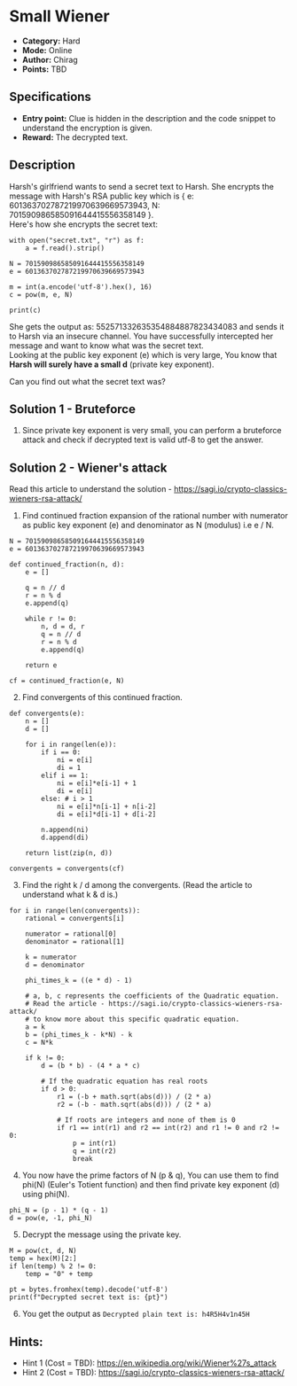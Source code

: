 # Small Wiener

* **Category:** Hard
* **Mode:** Online
* **Author:** Chirag
* **Points:** TBD

## Specifications

* **Entry point:** Clue is hidden in the description and the code snippet to understand the encryption is given.
* **Reward:** The decrypted text.

## Description

Harsh's girlfriend wants to send a secret text to Harsh. She encrypts the message with Harsh's RSA public key which is { e: 601363702787219970639669573943, N: 701590986585091644415556358149 }.  
Here's how she encrypts the secret text:
```python3
with open("secret.txt", "r") as f:
    a = f.read().strip()

N = 701590986585091644415556358149
e = 601363702787219970639669573943

m = int(a.encode('utf-8').hex(), 16)
c = pow(m, e, N)

print(c)
```
She gets the output as: 552571332635354884887823434083 and sends it to Harsh via an insecure channel. You have successfully intercepted her message and want to know what was the secret text.  
Looking at the public key exponent (e) which is very large, You know that **Harsh will surely have a small d** (private key exponent).

Can you find out what the secret text was?

## Solution 1 - Bruteforce

1. Since private key exponent is very small, you can perform a bruteforce attack and check if decrypted text is valid utf-8 to get the answer.

## Solution 2 - Wiener's attack
Read this article to understand the solution - https://sagi.io/crypto-classics-wieners-rsa-attack/ 

1. Find continued fraction expansion of the rational number with numerator as public key exponent (e) and denominator as N (modulus) i.e e / N.
```python3
N = 701590986585091644415556358149
e = 601363702787219970639669573943

def continued_fraction(n, d):
    e = []

    q = n // d
    r = n % d
    e.append(q)

    while r != 0:
        n, d = d, r
        q = n // d
        r = n % d
        e.append(q)

    return e

cf = continued_fraction(e, N)
```

2. Find convergents of this continued fraction.
```python3
def convergents(e):
    n = [] 
    d = []

    for i in range(len(e)):
        if i == 0:
            ni = e[i]
            di = 1
        elif i == 1:
            ni = e[i]*e[i-1] + 1
            di = e[i]
        else: # i > 1
            ni = e[i]*n[i-1] + n[i-2]
            di = e[i]*d[i-1] + d[i-2]

        n.append(ni)
        d.append(di)

    return list(zip(n, d))

convergents = convergents(cf)
```

3. Find the right k / d among the convergents. (Read the article to understand what k & d is.)  
```python3
for i in range(len(convergents)):
    rational = convergents[i]

    numerator = rational[0]
    denominator = rational[1]
    
    k = numerator
    d = denominator

    phi_times_k = ((e * d) - 1)

    # a, b, c represents the coefficients of the Quadratic equation.
    # Read the article - https://sagi.io/crypto-classics-wieners-rsa-attack/ 
    # to know more about this specific quadratic equation.
    a = k
    b = (phi_times_k - k*N) - k
    c = N*k

    if k != 0:
        d = (b * b) - (4 * a * c)

        # If the quadratic equation has real roots
        if d > 0:
            r1 = (-b + math.sqrt(abs(d))) / (2 * a)
            r2 = (-b - math.sqrt(abs(d))) / (2 * a)

            # If roots are integers and none of them is 0
            if r1 == int(r1) and r2 == int(r2) and r1 != 0 and r2 != 0:
                p = int(r1)
                q = int(r2) 
                break             
```

4. You now have the prime factors of N (p & q), You can use them to find phi(N) (Euler's Totient function) and then find private key exponent (d) using phi(N).
```python3
phi_N = (p - 1) * (q - 1)
d = pow(e, -1, phi_N)
```

5. Decrypt the message using the private key.
```python3
M = pow(ct, d, N)
temp = hex(M)[2:]
if len(temp) % 2 != 0:
    temp = "0" + temp

pt = bytes.fromhex(temp).decode('utf-8')
print(f"Decrypted secret text is: {pt}")
```

6. You get the output as `Decrypted plain text is: h4R5H4v1n45H`

## Hints:

 - Hint 1 (Cost = TBD): https://en.wikipedia.org/wiki/Wiener%27s_attack
 - Hint 2 (Cost = TBD): https://sagi.io/crypto-classics-wieners-rsa-attack/
